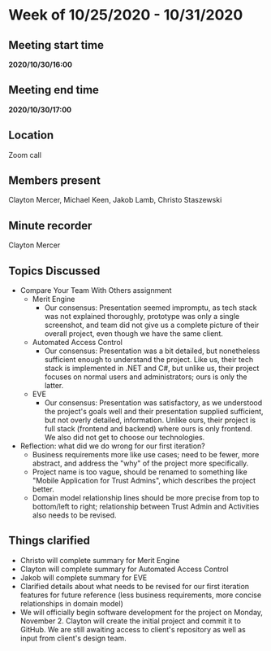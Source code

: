 # Week of 10/25/2020 - 10/31/2020

## Meeting start time
**2020/10/30/16:00**

## Meeting end time
**2020/10/30/17:00**

## Location
Zoom call

## Members present
Clayton Mercer, Michael Keen, Jakob Lamb, Christo Staszewski

## Minute recorder
Clayton Mercer

## Topics Discussed
- Compare Your Team With Others assignment
	- Merit Engine
		- Our consensus: Presentation seemed impromptu, as tech stack was not explained thoroughly, prototype was only a single screenshot, and team did not give us a complete picture of their overall project, even though we have the same client.
	- Automated Access Control
		- Our consensus: Presentation was a bit detailed, but nonetheless sufficient enough to understand the project. Like us, their tech stack is implemented in .NET and C#, but unlike us, their project focuses on normal users and administrators; ours is only the latter.
	- EVE
		- Our consensus: Presentation was satisfactory, as we understood the project's goals well and their presentation supplied sufficient, but not overly detailed, information. Unlike ours, their project is full stack (frontend and backend) where ours is only frontend. We also did not get to choose our technologies.
- Reflection: what did we do wrong for our first iteration?
	- Business requirements more like use cases; need to be fewer, more abstract, and address the "why" of the project more specifically.
	- Project name is too vague, should be renamed to something like "Mobile Application for Trust Admins", which describes the project better.
	- Domain model relationship lines should be more precise from top to bottom/left to right; relationship between Trust Admin and Activities also needs to be revised.

## Things clarified
- Christo will complete summary for Merit Engine
- Clayton will complete summary for Automated Access Control
- Jakob will complete summary for EVE
- Clarified details about what needs to be revised for our first iteration features for future reference (less business requirements, more concise relationships in domain model)
- We will officially begin software development for the project on Monday, November 2. Clayton will create the initial project and commit it to GitHub. We are still awaiting access to client's repository as well as input from client's design team.
